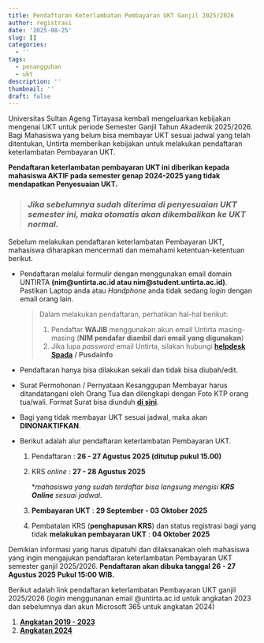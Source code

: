 ```yaml
---
title: Pendaftaran Keterlambatan Pembayaran UKT Ganjil 2025/2026
author: registrasi
date: '2025-08-25'
slug: []
categories:
  - ''
tags:
  - penangguhan
  - ukt
description: ''
thumbnail: ''
draft: false
---
```


Universitas Sultan Ageng Tirtayasa kembali mengeluarkan kebijakan mengenai UKT untuk periode Semester Ganjil Tahun Akademik 2025/2026. Bagi Mahasiswa yang belum bisa membayar UKT sesuai jadwal yang telah ditentukan, Untirta memberikan kebijakan untuk melakukan pendaftaran keterlambatan Pembayaran UKT.

**Pendaftaran keterlambatan pembayaran UKT ini diberikan kepada mahasiswa AKTIF pada semester genap 2024-2025 yang tidak mendapatkan Penyesuaian UKT.**

> ### *Jika sebelumnya sudah diterima di penyesuaian UKT semester ini, maka otomatis akan dikembalikan ke UKT normal.*

Sebelum melakukan pendaftaran keterlambatan Pembayaran UKT, mahasiswa diharapkan mencermati dan memahami ketentuan-ketentuan berikut.

-   Pendaftaran melalui formulir dengan menggunakan email domain UNTIRTA **(nim\@untirta.ac.id atau nim\@student.untirta.ac.id)**. Pastikan Laptop anda atau *Handphone* anda tidak sedang *login* dengan email orang lain.

    > Dalam melakukan pendaftaran, perhatikan hal-hal berikut:
    >
    > 1.  Pendaftar **WAJIB** menggunakan akun email Untirta masing-masing (**NIM pendafar diambil dari email yang digunakan**)
    > 2.  Jika lupa *password* email Untirta, silakan hubungi [**helpdesk Spada**](http://helpdesk.spada.untirta.ac.id/) **/ Pusdainfo**

-   Pendaftaran hanya bisa dilakukan sekali dan tidak bisa diubah/edit.

-   Surat Permohonan / Pernyataan Kesanggupan Membayar harus ditandatangani oleh Orang Tua dan dilengkapi dengan Foto KTP orang tua/wali. Format Surat bisa diunduh [**di sini**](https://drive.google.com/file/d/11sfHhuOmE2FSbh77OMoZbbAW9ieBdnTn/view?usp=sharing).

-   Bagi yang tidak membayar UKT sesuai jadwal, maka akan **DINONAKTIFKAN**.

-   Berikut adalah alur pendaftaran keterlambatan Pembayaran UKT.

    1.  Pendaftaran : **26 - 27 Agustus 2025 (ditutup pukul 15.00)**

    2.  KRS *online* : **27 - 28 Agustus 2025**

        \**mahasiswa yang sudah terdaftar bisa langsung mengisi **KRS Online** sesuai jadwal.*

    3.  **Pembayaran UKT** : **29 September - 03 Oktober 2025**

    4.  Pembatalan KRS (**penghapusan KRS**) dan status registrasi bagi yang tidak **melakukan pembayaran UKT** : **04 Oktober 2025**

Demikian informasi yang harus dipatuhi dan dilaksanakan oleh mahasiswa yang ingin mengajukan pendaftaran keterlambatan Pembayaran UKT semester ganjil 2025/2026. **Pendaftaran akan dibuka tanggal 26 - 27 Agustus 2025 Pukul 15:00 WIB.**

Berikut adalah link pendaftaran keterlambatan Pembayaran UKT ganjil 2025/2026 (*login* menggunanan email \@untirta.ac.id untuk angkatan 2023 dan sebelumnya dan akun Microsoft 365 untuk angkatan 2024)

1.  [**Angkatan 2019 - 2023**](https://forms.gle/YHB8p8WERNEfbk1B7)
2.  [**Angkatan 2024**](https://forms.office.com/r/2sg1VcEff9)
